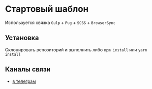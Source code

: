 # Стартовый шаблон
Используется связка `Gulp` + `Pug` + `SCSS` + `BrowserSync`

## Установка
Склонировать репозиторий и выполнить либо `npm install` или `yarn install`

## Каналы связи
- [в телеграм](https://t.me/suleymevloev)
